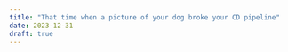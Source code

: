 ```yaml
---
title: "That time when a picture of your dog broke your CD pipeline"
date: 2023-12-31
draft: true
---
```


<!--stackedit_data:
eyJoaXN0b3J5IjpbNTY2MDk0NjM1XX0=
-->